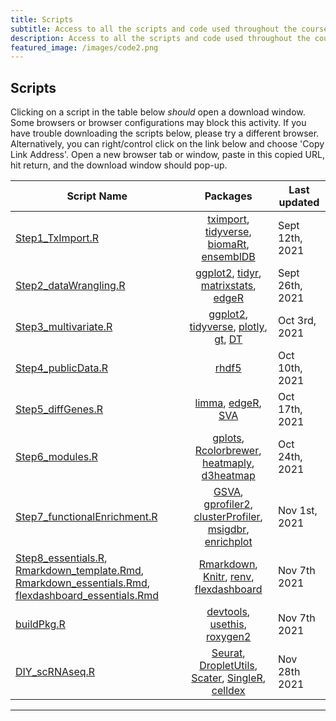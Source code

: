 ```yaml
---
title: Scripts
subtitle: Access to all the scripts and code used throughout the course.
description: Access to all the scripts and code used throughout the course.
featured_image: /images/code2.png
---
```


## Scripts

Clicking on a script in the table below *should* open a download window. Some browsers or browser configurations may block this activity.  If you have trouble downloading the scripts below, please try a different browser.  Alternatively, you can right/control click on the link below and choose 'Copy Link Address'.  Open a new browser tab or window, paste in this copied URL, hit return, and the download window should pop-up.

|	Script Name	|	Packages	|	Last updated	|
|---------|:-----------:|---------|
[Step1_TxImport.R](https://DIYtranscriptomics.github.io/Code/files/Step1_TxImport.R) 	|	[tximport](http://bioconductor.org/packages/release/bioc/html/tximport.html), [tidyverse](https://www.tidyverse.org/), [biomaRt](https://bioconductor.org/packages/release/bioc/html/biomaRt.html), [ensemblDB](https://bioconductor.org/packages/release/bioc/html/ensembldb.html) 	|	Sept 12th, 2021
[Step2_dataWrangling.R](https://DIYtranscriptomics.github.io/Code/files/Step2_dataWrangling.R) 	|	[ggplot2](http://ggplot2.org/), [tidyr](https://tidyr.tidyverse.org/), [matrixstats](https://github.com/HenrikBengtsson/matrixStats), [edgeR](https://bioconductor.org/packages/release/bioc/html/edgeR.html) 	|	Sept 26th, 2021
[Step3_multivariate.R](https://DIYtranscriptomics.github.io/Code/files/Step3_multivariate.R) 	|	[ggplot2](http://ggplot2.org/), [tidyverse](https://www.tidyverse.org/), [plotly](https://plot.ly/), [gt](https://github.com/rstudio/gt), [DT](https://rstudio.github.io/DT/) 	|	Oct 3rd, 2021
[Step4_publicData.R](https://DIYtranscriptomics.github.io/Code/files/Step4_publicData.R) 	|	[rhdf5](http://bioconductor.org/packages/release/bioc/html/rhdf5.html) 	|	Oct 10th, 2021
[Step5_diffGenes.R](https://DIYtranscriptomics.github.io/Code/files/Step5_diffGenes.R) 	|	[limma](https://bioconductor.org/packages/release/bioc/html/limma.html), [edgeR](https://bioconductor.org/packages/release/bioc/html/edgeR.html), [SVA](https://bioconductor.org/packages/release/bioc/html/sva.html) 	|	Oct 17th, 2021
[Step6_modules.R](https://DIYtranscriptomics.github.io/Code/files/Step6_modules.R) 	|	[gplots](https://cran.r-project.org/web/packages/gplots/index.html), [Rcolorbrewer](http://earlglynn.github.io/RNotes/package/RColorBrewer/index.html), [heatmaply](https://cran.r-project.org/web/packages/heatmaply/index.html), [d3heatmap](https://cran.r-project.org/web/packages/d3heatmap/index.html) 	|	Oct 24th, 2021
[Step7_functionalEnrichment.R](https://DIYtranscriptomics.github.io/Code/files/Step7_functionalEnrichment.R) 	|	[GSVA](http://bioconductor.org/packages/release/bioc/vignettes/GSVA/inst/doc/GSVA.pdf), [gprofiler2](https://cran.r-project.org/web/packages/gprofiler2/index.html), [clusterProfiler](https://bioconductor.org/packages/release/bioc/html/clusterProfiler.html), [msigdbr](https://cran.r-project.org/web/packages/msigdbr/index.html), [enrichplot](https://www.bioconductor.org/packages/release/bioc/html/enrichplot.html) 	|	Nov 1st, 2021
[Step8_essentials.R](https://DIYtranscriptomics.github.io/Code/files/Step8_essentials.R), [Rmarkdown_template.Rmd](https://www.dropbox.com/s/7516v8mhzvxwzl6/Rmarkdown_template.Rmd?dl=0), [Rmarkdown_essentials.Rmd](https://www.dropbox.com/s/j2qrg4el90gxk8u/Rmarkdown_essentials.Rmd?dl=0), [flexdashboard_essentials.Rmd](https://www.dropbox.com/s/hpz6p6zy0babjh3/flexdashboard_essentials.Rmd?dl=0) 	|	[Rmarkdown](http://rmarkdown.rstudio.com/), [Knitr](https://yihui.org/knitr/), [renv](https://rstudio.github.io/renv/articles/renv.html), [flexdashboard](https://rmarkdown.rstudio.com/flexdashboard/) 	|	Nov 7th 2021
[buildPkg.R](https://DIYtranscriptomics.github.io/Code/files/buildPkg.R) 	|	[devtools](https://github.com/r-lib/devtools), [usethis](https://usethis.r-lib.org/), [roxygen2](https://cran.r-project.org/web/packages/roxygen2/vignettes/roxygen2.html) 	|	Nov 7th 2021
[DIY_scRNAseq.R](https://DIYtranscriptomics.github.io/Code/files/DIY_scRNAseq.R) 	|	[Seurat](https://satijalab.org/seurat/), [DropletUtils](https://bioconductor.org/packages/release/bioc/html/DropletUtils.html), [Scater](https://bioconductor.org/packages/release/bioc/html/scater.html), [SingleR](https://bioconductor.org/packages/release/bioc/html/SingleR.html), [celldex](http://bioconductor.org/packages/release/data/experiment/html/celldex.html) 	|	Nov 28th 2021

---

